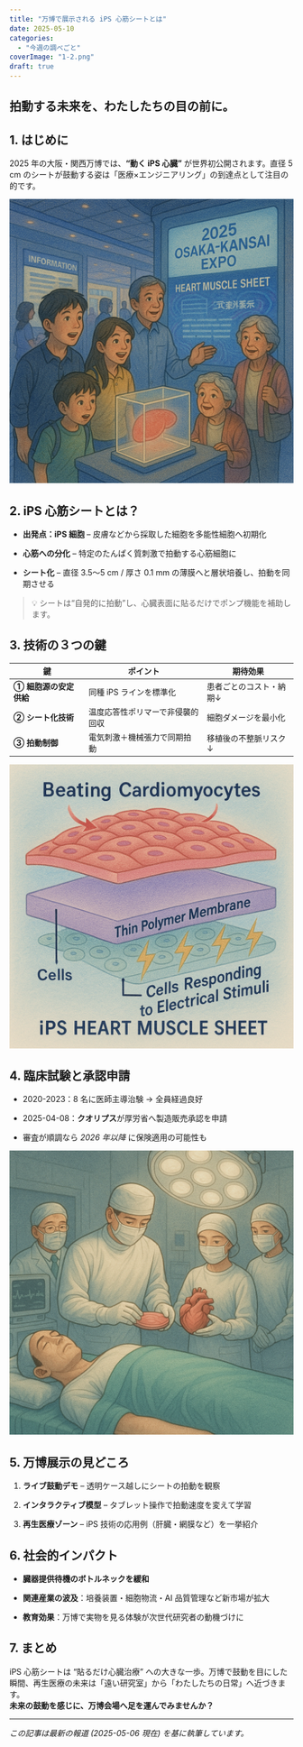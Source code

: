 ```yaml
---
title: "万博で展示される iPS 心筋シートとは"
date: 2025-05-10
categories: 
  - "今週の調べごと"
coverImage: "1-2.png"
draft: true
---
```


## 拍動する未来を、わたしたちの目の前に。

## 1\. はじめに

2025 年の大阪・関西万博では、**“動く iPS 心臓”** が世界初公開されます。直径 5 cm のシートが鼓動する姿は「医療×エンジニアリング」の到達点として注目の的です。

![](images/11.png)

## 2\. iPS 心筋シートとは？

- **出発点：iPS 細胞** – 皮膚などから採取した細胞を多能性細胞へ初期化

- **心筋への分化** – 特定のたんぱく質刺激で拍動する心筋細胞に

- **シート化** – 直径 3.5〜5 cm / 厚さ 0.1 mm の薄膜へと層状培養し、拍動を同期させる

> 💡 シートは“自発的に拍動”し、心臓表面に貼るだけでポンプ機能を補助します。

## 3\. 技術の３つの鍵

| 鍵 | ポイント | 期待効果 |
| --- | --- | --- |
| **① 細胞源の安定供給** | 同種 iPS ラインを標準化 | 患者ごとのコスト・納期↓ |
| **② シート化技術** | 温度応答性ポリマーで非侵襲的回収 | 細胞ダメージを最小化 |
| **③ 拍動制御** | 電気刺激＋機械張力で同期拍動 | 移植後の不整脈リスク↓ |

![](images/22.png)

## 4\. 臨床試験と承認申請

- 2020-2023：8 名に医師主導治験 → 全員経過良好

- 2025-04-08：**クオリプス**が厚労省へ製造販売承認を申請

- 審査が順調なら _2026 年以降_ に保険適用の可能性も

![](images/2-2.png)

## 5\. 万博展示の見どころ

1. **ライブ鼓動デモ** – 透明ケース越しにシートの拍動を観察

3. **インタラクティブ模型** – タブレット操作で拍動速度を変えて学習

5. **再生医療ゾーン** – iPS 技術の応用例（肝臓・網膜など）を一挙紹介

## 6\. 社会的インパクト

- **臓器提供待機のボトルネックを緩和**

- **関連産業の波及**：培養装置・細胞物流・AI 品質管理など新市場が拡大

- **教育効果**：万博で実物を見る体験が次世代研究者の動機づけに

## 7\. まとめ

iPS 心筋シートは “貼るだけ心臓治療” への大きな一歩。万博で鼓動を目にした瞬間、再生医療の未来は「遠い研究室」から「わたしたちの日常」へ近づきます。  
**未来の鼓動を感じに、万博会場へ足を運んでみませんか？**

* * *

_この記事は最新の報道 (2025-05-06 現在) を基に執筆しています。_
